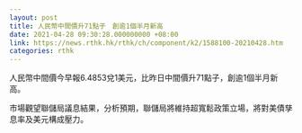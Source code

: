 ```yaml
---
layout: post
title: 人民幣中間價升71點子　創逾1個半月新高
date: 2021-04-28 09:30:28.000000000 +08:00
link: https://news.rthk.hk/rthk/ch/component/k2/1588100-20210428.htm
categories: rthk
---
```


人民幣中間價今早報6.4853兌1美元，比昨日中間價升71點子，創逾1個半月新高。

市場觀望聯儲局議息結果，分析預期，聯儲局將維持超寬鬆政策立場，將對美債孳息率及美元構成壓力。
